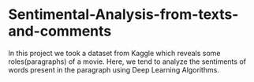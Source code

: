 # Sentimental-Analysis-from-texts-and-comments
In this project we took a dataset from Kaggle which reveals some roles(paragraphs) of a movie. Here, we tend to analyze the sentiments of words present in the paragraph using Deep Learning Algorithms.
